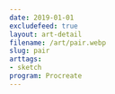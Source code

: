 ```yaml
---
date: 2019-01-01
excludefeed: true
layout: art-detail
filename: /art/pair.webp
slug: pair
arttags:
- sketch
program: Procreate
---
```

